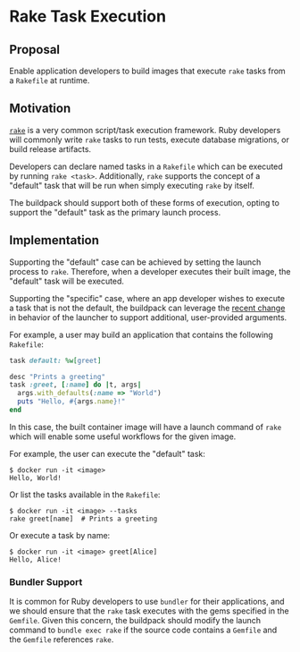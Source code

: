 # Rake Task Execution

## Proposal

Enable application developers to build images that execute `rake` tasks from a
`Rakefile` at runtime.

## Motivation

[`rake`](https://ruby.github.io/rake/) is a very common script/task execution
framework. Ruby developers will commonly write `rake` tasks to run tests,
execute database migrations, or build release artifacts.

Developers can declare named tasks in a `Rakefile` which can be executed by
running `rake <task>`.  Additionally, `rake` supports the concept of a
"default" task that will be run when simply executing `rake` by itself.

The buildpack should support both of these forms of execution, opting to
support the "default" task as the primary launch process.

## Implementation

Supporting the "default" case can be achieved by setting the launch process to
`rake`. Therefore, when a developer executes their built image, the "default"
task will be executed.

Supporting the "specific" case, where an app developer wishes to execute a task
that is not the default, the buildpack can leverage the [recent
change](https://github.com/buildpacks/rfcs/blob/main/text/0045-launcher-arguments.md)
in behavior of the launcher to support additional, user-provided arguments.

For example, a user may build an application that contains the following `Rakefile`:

```ruby
task default: %w[greet]

desc "Prints a greeting"
task :greet, [:name] do |t, args|
  args.with_defaults(:name => "World")
  puts "Hello, #{args.name}!"
end
```

In this case, the built container image will have a launch command of `rake`
which will enable some useful workflows for the given image.

For example, the user can execute the "default" task:

```
$ docker run -it <image>
Hello, World!
```

Or list the tasks available in the `Rakefile`:

```
$ docker run -it <image> --tasks
rake greet[name]  # Prints a greeting
```

Or execute a task by name:

```
$ docker run -it <image> greet[Alice]
Hello, Alice!
```

### Bundler Support

It is common for Ruby developers to use `bundler` for their applications, and
we should ensure that the `rake` task executes with the gems specified in the
`Gemfile`. Given this concern, the buildpack should modify the launch command
to `bundle exec rake` if the source code contains a `Gemfile` and the `Gemfile`
references `rake`.
